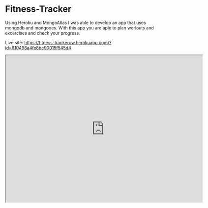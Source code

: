 # Fitness-Tracker

Using Heroku and MongoAtlas I was able to develop an app that uses mongodb and mongooes. With this app you are aple to plan worlouts and excercises and check your progress.

Live site: https://fitness-trackeruw.herokuapp.com/?id=610496a4fe8bc90015f545d4

<iframe src="https://drive.google.com/file/d/1VI9NUeqAI0Rw36hEc9aLsCW_-5Q0t1m6/preview" width="640" height="480"></iframe>
